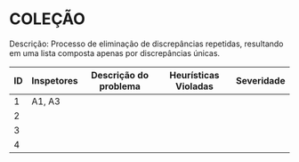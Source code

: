 # COLEÇÃO

Descrição: Processo de eliminação de discrepâncias repetidas, resultando em uma lista composta apenas por discrepâncias únicas.

| ID | Inspetores | Descrição do problema | Heurísticas Violadas | Severidade |
|----|------------|-----------------------|----------------------|------------|
|  1 |  A1, A3    |                       |                      |            |
|  2 |            |                       |                      |            |    
|  3 |            |                       |                      |            |       
|  4 |            |                       |                      |            |           
